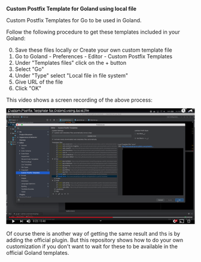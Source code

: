 **Custom Postfix Template for Goland using local file**

Custom Postfix Templates for Go to be used in Goland. 

Follow the following procedure to get these templates included in your Goland: 

0. Save these files locally or Create your own custom template file
1. Go to Goland - Preferences - Editor - Custom Postfix Templates
2. Under "Templates files" click on the + button
3. Select "Go"
4. Under "Type" select "Local file in file system"
5. Give URL of the file
6. Click "OK"


This video shows a screen recording of the above process: 


[![alt text](Screenshot.png)](https://www.youtube.com/watch?v=dRkObJ4vooM&feature=youtu.be)


Of course there is another way of getting the same result and ths is by adding the official plugin. But this repository shows how to do your own customization if you don't want to wait for these to be available in the official Goland templates. 